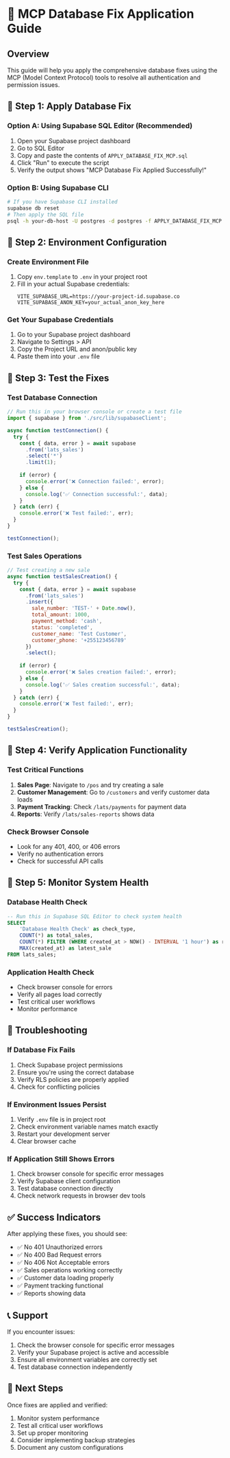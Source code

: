 # 🚀 MCP Database Fix Application Guide

## Overview
This guide will help you apply the comprehensive database fixes using the MCP (Model Context Protocol) tools to resolve all authentication and permission issues.

## 🔧 Step 1: Apply Database Fix

### Option A: Using Supabase SQL Editor (Recommended)
1. Open your Supabase project dashboard
2. Go to SQL Editor
3. Copy and paste the contents of `APPLY_DATABASE_FIX_MCP.sql`
4. Click "Run" to execute the script
5. Verify the output shows "MCP Database Fix Applied Successfully!"

### Option B: Using Supabase CLI
```bash
# If you have Supabase CLI installed
supabase db reset
# Then apply the SQL file
psql -h your-db-host -U postgres -d postgres -f APPLY_DATABASE_FIX_MCP.sql
```

## 🔧 Step 2: Environment Configuration

### Create Environment File
1. Copy `env.template` to `.env` in your project root
2. Fill in your actual Supabase credentials:
   ```env
   VITE_SUPABASE_URL=https://your-project-id.supabase.co
   VITE_SUPABASE_ANON_KEY=your_actual_anon_key_here
   ```

### Get Your Supabase Credentials
1. Go to your Supabase project dashboard
2. Navigate to Settings > API
3. Copy the Project URL and anon/public key
4. Paste them into your `.env` file

## 🔧 Step 3: Test the Fixes

### Test Database Connection
```javascript
// Run this in your browser console or create a test file
import { supabase } from './src/lib/supabaseClient';

async function testConnection() {
  try {
    const { data, error } = await supabase
      .from('lats_sales')
      .select('*')
      .limit(1);
    
    if (error) {
      console.error('❌ Connection failed:', error);
    } else {
      console.log('✅ Connection successful:', data);
    }
  } catch (err) {
    console.error('❌ Test failed:', err);
  }
}

testConnection();
```

### Test Sales Operations
```javascript
// Test creating a new sale
async function testSalesCreation() {
  try {
    const { data, error } = await supabase
      .from('lats_sales')
      .insert({
        sale_number: 'TEST-' + Date.now(),
        total_amount: 1000,
        payment_method: 'cash',
        status: 'completed',
        customer_name: 'Test Customer',
        customer_phone: '+255123456789'
      })
      .select();
    
    if (error) {
      console.error('❌ Sales creation failed:', error);
    } else {
      console.log('✅ Sales creation successful:', data);
    }
  } catch (err) {
    console.error('❌ Test failed:', err);
  }
}

testSalesCreation();
```

## 🔧 Step 4: Verify Application Functionality

### Test Critical Functions
1. **Sales Page**: Navigate to `/pos` and try creating a sale
2. **Customer Management**: Go to `/customers` and verify customer data loads
3. **Payment Tracking**: Check `/lats/payments` for payment data
4. **Reports**: Verify `/lats/sales-reports` shows data

### Check Browser Console
- Look for any 401, 400, or 406 errors
- Verify no authentication errors
- Check for successful API calls

## 🔧 Step 5: Monitor System Health

### Database Health Check
```sql
-- Run this in Supabase SQL Editor to check system health
SELECT 
    'Database Health Check' as check_type,
    COUNT(*) as total_sales,
    COUNT(*) FILTER (WHERE created_at > NOW() - INTERVAL '1 hour') as recent_sales,
    MAX(created_at) as latest_sale
FROM lats_sales;
```

### Application Health Check
- Check browser console for errors
- Verify all pages load correctly
- Test critical user workflows
- Monitor performance

## 🚨 Troubleshooting

### If Database Fix Fails
1. Check Supabase project permissions
2. Ensure you're using the correct database
3. Verify RLS policies are properly applied
4. Check for conflicting policies

### If Environment Issues Persist
1. Verify `.env` file is in project root
2. Check environment variable names match exactly
3. Restart your development server
4. Clear browser cache

### If Application Still Shows Errors
1. Check browser console for specific error messages
2. Verify Supabase client configuration
3. Test database connection directly
4. Check network requests in browser dev tools

## ✅ Success Indicators

After applying these fixes, you should see:
- ✅ No 401 Unauthorized errors
- ✅ No 400 Bad Request errors  
- ✅ No 406 Not Acceptable errors
- ✅ Sales operations working correctly
- ✅ Customer data loading properly
- ✅ Payment tracking functional
- ✅ Reports showing data

## 📞 Support

If you encounter issues:
1. Check the browser console for specific error messages
2. Verify your Supabase project is active and accessible
3. Ensure all environment variables are correctly set
4. Test database connection independently

## 🎯 Next Steps

Once fixes are applied and verified:
1. Monitor system performance
2. Test all critical user workflows
3. Set up proper monitoring
4. Consider implementing backup strategies
5. Document any custom configurations
